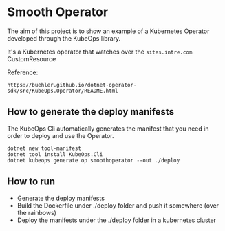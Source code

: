 # Smooth Operator

The aim of this project is to show an example of a Kubernetes Operator developed through the KubeOps library.

It's a Kubernetes operator that watches over the `sites.intre.com` CustomResource

Reference:

    https://buehler.github.io/dotnet-operator-sdk/src/KubeOps.Operator/README.html


## How to generate the deploy manifests

The KubeOps Cli automatically generates the manifest that you need in order to deploy and use the Operator.

    dotnet new tool-manifest
    dotnet tool install KubeOps.Cli
    dotnet kubeops generate op smoothoperator --out ./deploy


## How to run

- Generate the deploy manifests
- Build the Dockerfile under ./deploy folder and push it somewhere (over the rainbows)
- Deploy the manifests under the ./deploy folder in a kubernetes cluster

